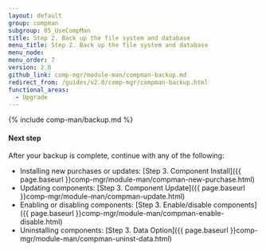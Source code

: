 ```yaml
---
layout: default
group: compman
subgroup: 05_UseCompMan
title: Step 2. Back up the file system and database
menu_title: Step 2. Back up the file system and database
menu_node:
menu_order: 7
version: 2.0
github_link: comp-mgr/module-man/compman-backup.md
redirect_from: /guides/v2.0/comp-mgr/compman-backup.html
functional_areas:
  - Upgrade
---
```


{% include comp-man/backup.md %}

#### Next step
After your backup is complete, continue with any of the following: 

*	Installing new purchases or updates: [Step 3. Component Install]({{ page.baseurl }}comp-mgr/module-man/compman-new-purchase.html)
*	Updating components: [Step 3. Component Update]({{ page.baseurl }}comp-mgr/module-man/compman-update.html)
*	Enabling or disabling components: [Step 3. Enable/disable components]({{ page.baseurl }}comp-mgr/module-man/compman-enable-disable.html)
*	Uninstalling components: [Step 3. Data Option]({{ page.baseurl }}comp-mgr/module-man/compman-uninst-data.html)

